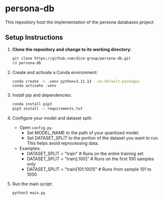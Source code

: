 # persona-db
This repository host the implementation of the persona databases project

## Setup Instructions

1. **Clone the repository and change to its working directory:**
    ```bash
    git clone https://github.com/dice-group/persona-db.git
    cd persona-db

2. Create and activate a Conda environment:
    ```bash
    conda create -n .venv python=3.11.13 --no-default-packages
    conda activate .venv
   
3. Install pip and dependencies:
    ```bash 
    conda install pip3
    pip3 install -r requirements.txt

4. Configure your model and dataset split:
    - Open `config.py`.
      - Set MODEL_NAME to the path of your quantized model.
      - Set DATASET_SPLIT to the portion of the dataset you want to run. This helps avoid reprocessing data.
    - Examples:
      - DATASET_SPLIT = "train"           # Runs on the entire training set
      - DATASET_SPLIT = "train[:100]"     # Runs on the first 100 samples only
      - DATASET_SPLIT = "train[101:1001]" # Runs from sample 101 to 1000

5. Run the main script:
    ```bash
    python3 main.py